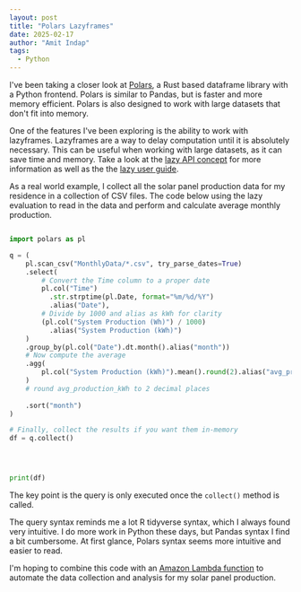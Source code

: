 ```yaml
---
layout: post
title: "Polars Lazyframes"
date: 2025-02-17
author: "Amit Indap"
tags:
  - Python
---
```


I've been taking a closer look at [Polars](https://pola.rs/), a Rust based dataframe library with a Python frontend. Polars is similar to Pandas, but is faster and more memory efficient. Polars is also designed to work with large datasets that don't fit into memory.

One of the features I've been exploring is the ability to work with lazyframes. Lazyframes are a way to delay computation until it is absolutely necessary. This can be useful when working with large datasets, as it can save time and memory. Take a look at the [lazy API concept](https://docs.pola.rs/user-guide/concepts/lazy-api/) for more information as well as the the [lazy user guide](https://docs.pola.rs/user-guide/lazy/).

As a real world example, I collect all the solar panel production data for my residence in a collection of CSV files. The code below using the lazy evaluation to read in the data and perform and calculate average monthly production. 

```python

import polars as pl

q = (
    pl.scan_csv("MonthlyData/*.csv", try_parse_dates=True)
    .select(
        # Convert the Time column to a proper date
        pl.col("Time")
          .str.strptime(pl.Date, format="%m/%d/%Y")
          .alias("Date"),
        # Divide by 1000 and alias as kWh for clarity
        (pl.col("System Production (Wh)") / 1000)
          .alias("System Production (kWh)")
    )
    .group_by(pl.col("Date").dt.month().alias("month"))
    # Now compute the average
    .agg(
        pl.col("System Production (kWh)").mean().round(2).alias("avg_production_kWh")
    )
    # round avg_production_kWh to 2 decimal places
    
    .sort("month")
)

# Finally, collect the results if you want them in-memory
df = q.collect()




print(df)

```

The key point is the query is only executed once the `collect()` method is called. 

The query syntax reminds me a lot R tidyverse syntax, which I always found very intuitive. 
I do more work in Python these days, but Pandas syntax I find a bit cumbersome. At first glance, Polars syntax seems more intuitive and easier to read.

I'm hoping to combine this code with an [Amazon Lambda function](https://indapa.github.io/2025/01/23/AWS-Lambda.html) to automate the data collection and analysis for my solar panel production.




